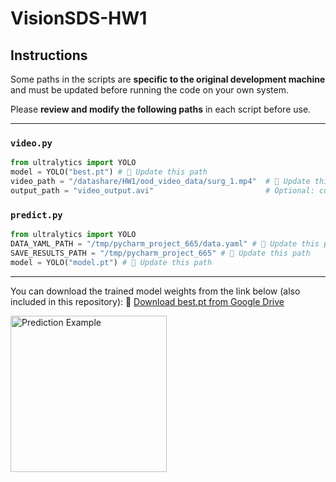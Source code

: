 # VisionSDS-HW1
## Instructions
Some paths in the scripts are **specific to the original development machine** and must be updated before running the code on your own system.

Please **review and modify the following paths** in each script before use.

---

###  `video.py`

```python
from ultralytics import YOLO
model = YOLO("best.pt") # 🔧 Update this path
video_path = "/datashare/HW1/ood_video_data/surg_1.mp4"  # 🔧 Update this path
output_path = "video_output.avi"                         # Optional: custom output path
```

###  `predict.py`
```python
from ultralytics import YOLO
DATA_YAML_PATH = "/tmp/pycharm_project_665/data.yaml" # 🔧 Update this path
SAVE_RESULTS_PATH = "/tmp/pycharm_project_665" # 🔧 Update this path
model = YOLO("model.pt") # 🔧 Update this path
``` 
---
You can download the trained model weights from the link below (also included in this repository):
🔗 [Download best.pt from Google Drive](https://drive.google.com/file/d/1SCTXQkINXoXBkb2sX41pOyea4_-IrTP4/view?usp=drive_link)

<img src="https://github.com/user-attachments/assets/19cdc65a-777c-4400-8b7f-d6b8fd133b13" alt="Prediction Example" height="250"/>


